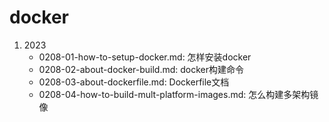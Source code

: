 # docker
1. 2023
   - 0208-01-how-to-setup-docker.md: 怎样安装docker
   - 0208-02-about-docker-build.md: docker构建命令
   - 0208-03-about-dockerfile.md: Dockerfile文档
   - 0208-04-how-to-build-mult-platform-images.md: 怎么构建多架构镜像 
